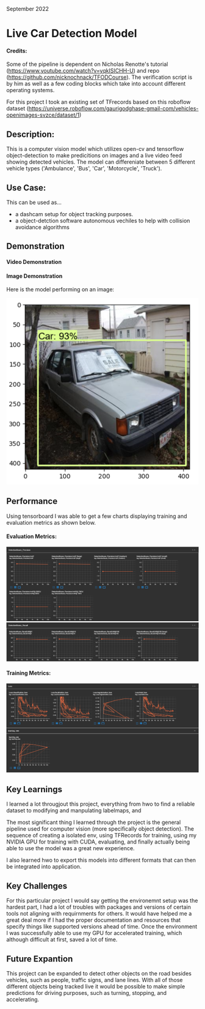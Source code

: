 September 2022

# Live Car Detection Model

#### Credits:

Some of the pipeline is dependent on Nicholas Renotte's tutorial (https://www.youtube.com/watch?v=yqkISICHH-U) and repo (https://github.com/nicknochnack/TFODCourse). The verification script is by him as well as a few coding blocks which take into account different operating systems.

For this project I took an existing set of TFrecords based on this roboflow dataset (https://universe.roboflow.com/gaurigodghase-gmail-com/vehicles-openimages-svzce/dataset/1)

## Description:

This is a computer vision model which utilizes open-cv and tensorflow object-detection to make predicitions on images and a live video feed showing detected vehicles. The model can differeniate between 5 different vehicle types ('Ambulance', 'Bus', 'Car', 'Motorcycle', 'Truck').



## Use Case:

This can be used as...

- a dashcam setup for object tracking purposes.
- a object-detction software autonomous vechiles to help with collision avoidance algorithms

## Demonstration

#### Video Demonstration

#### Image Demonstration

Here is the model performing on an image:

![image demo](https://github.com/harshp30/LiveDashcamCarDetection/blob/main/images/imagedemo.png)
    
## Performance
 
Using tensorboard I was able to get a few charts displaying training and evaluation metrics as shown below.

#### Evaluation Metrics:

![eval metrics](https://github.com/harshp30/LiveDashcamCarDetection/blob/main/images/evalboxprecision.png)
![eval metrics](https://github.com/harshp30/LiveDashcamCarDetection/blob/main/images/evalboxrecall.png)
 
#### Training Metrics:

![training metrics](https://github.com/harshp30/LiveDashcamCarDetection/blob/main/images/train1.png)

## Key Learnings

I learned a lot througjout this project, everything from hwo to find a reliable dataset to modifying and manpulating labelmaps, and 

The most significant thing I learned through the project is the general pipeline used for computer vision (more specifically object detection). The sequence of creating a isolated env, using TFRecords for training, using my NVIDIA GPU for training with CUDA, evaluating, and finally actually being able to use the model was a great new experience. 

I also learned hwo to export this models into different formats that can then be integrated into application.

## Key Challenges

For this particular project I would say getting the environemnt setup was the hardest part, I had a lot of troubles with packages and versions of certain tools not aligning with requirnments for others. It would have helped me a great deal more if I had the proper documentation and resources that specify things like supported versions ahead of time. Once the environment I was successfully able to use my GPU for accelerated training, which although difficult at first, saved a lot of time.

## Future Expantion
 
This project can be expanded to detect other objects on the road besides vehicles, such as people, traffic signs, and lane lines. 
With all of those different objects being tracked live it would be possible to make simple predictions for driving purposes, such as turning, stopping, and accelerating.


